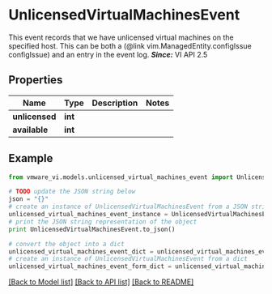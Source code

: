 # UnlicensedVirtualMachinesEvent

This event records that we have unlicensed virtual machines on the specified host.  This can be both a (@link vim.ManagedEntity.configIssue configIssue) and an entry in the event log.  ***Since:*** VI API 2.5 

## Properties
Name | Type | Description | Notes
------------ | ------------- | ------------- | -------------
**unlicensed** | **int** |  | 
**available** | **int** |  | 

## Example

```python
from vmware_vi.models.unlicensed_virtual_machines_event import UnlicensedVirtualMachinesEvent

# TODO update the JSON string below
json = "{}"
# create an instance of UnlicensedVirtualMachinesEvent from a JSON string
unlicensed_virtual_machines_event_instance = UnlicensedVirtualMachinesEvent.from_json(json)
# print the JSON string representation of the object
print UnlicensedVirtualMachinesEvent.to_json()

# convert the object into a dict
unlicensed_virtual_machines_event_dict = unlicensed_virtual_machines_event_instance.to_dict()
# create an instance of UnlicensedVirtualMachinesEvent from a dict
unlicensed_virtual_machines_event_form_dict = unlicensed_virtual_machines_event.from_dict(unlicensed_virtual_machines_event_dict)
```
[[Back to Model list]](../README.md#documentation-for-models) [[Back to API list]](../README.md#documentation-for-api-endpoints) [[Back to README]](../README.md)



